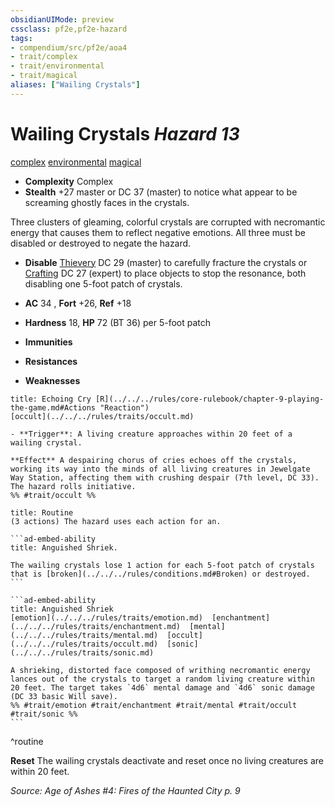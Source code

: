 ```yaml
---
obsidianUIMode: preview
cssclass: pf2e,pf2e-hazard
tags:
- compendium/src/pf2e/aoa4
- trait/complex
- trait/environmental
- trait/magical
aliases: ["Wailing Crystals"]
---
```

# Wailing Crystals *Hazard 13*  
[complex](../../../rules/traits/complex.md)  [environmental](../../../rules/traits/environmental.md)  [magical](../../../rules/traits/magical.md)  

- **Complexity** Complex
- **Stealth** +27 master or DC 37 (master) to notice what appear to be screaming ghostly faces in the crystals.  

Three clusters of gleaming, colorful crystals are corrupted with necromantic energy that causes them to reflect negative emotions. All three must be disabled or destroyed to negate the hazard.

- **Disable** [Thievery](../../skills.md#Thievery) DC 29 (master) to carefully fracture the crystals or [Crafting](../../skills.md#Crafting) DC 27 (expert) to place objects to stop the resonance, both disabling one 5-foot patch of crystals.  

- **AC** 34 , **Fort** +26, **Ref** +18
- **Hardness** 18, **HP** 72 (BT 36) per 5-foot patch
- **Immunities** 
- **Resistances** 
- **Weaknesses** 
     
```ad-embed-ability
title: Echoing Cry [R](../../../rules/core-rulebook/chapter-9-playing-the-game.md#Actions "Reaction")
[occult](../../../rules/traits/occult.md)  

- **Trigger**: A living creature approaches within 20 feet of a wailing crystal.

**Effect** A despairing chorus of cries echoes off the crystals, working its way into the minds of all living creatures in Jewelgate Way Station, affecting them with crushing despair (7th level, DC 33). The hazard rolls initiative.  
%% #trait/occult %%
```

````ad-pf2-summary
title: Routine
(3 actions) The hazard uses each action for an.

```ad-embed-ability
title: Anguished Shriek.

The wailing crystals lose 1 action for each 5-foot patch of crystals that is [broken](../../../rules/conditions.md#Broken) or destroyed.
```

```ad-embed-ability
title: Anguished Shriek
[emotion](../../../rules/traits/emotion.md)  [enchantment](../../../rules/traits/enchantment.md)  [mental](../../../rules/traits/mental.md)  [occult](../../../rules/traits/occult.md)  [sonic](../../../rules/traits/sonic.md)  

A shrieking, distorted face composed of writhing necromantic energy lances out of the crystals to target a random living creature within 20 feet. The target takes `4d6` mental damage and `4d6` sonic damage (DC 33 basic Will save).  
%% #trait/emotion #trait/enchantment #trait/mental #trait/occult #trait/sonic %%
```
````
^routine

**Reset** The wailing crystals deactivate and reset once no living creatures are within 20 feet.  

*Source: Age of Ashes #4: Fires of the Haunted City p. 9*
